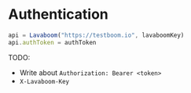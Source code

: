 # Authentication

```javascript
api = Lavaboom("https://testboom.io", lavaboomKey)
api.authToken = authToken
```

TODO:

 - Write about `Authorization: Bearer <token>`
 - `X-Lavaboom-Key`

